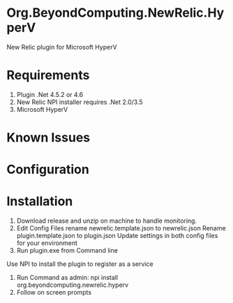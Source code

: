# Org.BeyondComputing.NewRelic.HyperV
New Relic plugin for Microsoft HyperV

# Requirements
1. Plugin .Net 4.5.2 or 4.6
2. New Relic NPI installer requires .Net 2.0/3.5
3. Microsoft HyperV

# Known Issues

# Configuration

# Installation
1. Download release and unzip on machine to handle monitoring.
2. Edit Config Files
    rename newrelic.template.json to newrelic.json
    Rename plugin.template.json to plugin.json
    Update settings in both config files for your environment
3. Run plugin.exe from Command line

Use NPI to install the plugin to register as a service

1. Run Command as admin: npi install org.beyondcomputing.newrelic.hyperv
2. Follow on screen prompts
